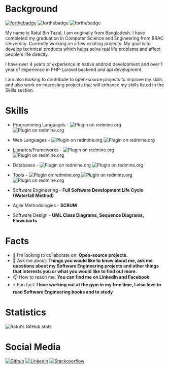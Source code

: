 # Background  #

<!-- [![forthebadge](https://forthebadge.com/images/badges/powered-by-electricity.svg)](https://github.com/Ratul-Bin-Tazul/) -->
[![forthebadge](https://forthebadge.com/images/badges/powered-by-energy-drinks.svg)](https://github.com/Ratul-Bin-Tazul/)
![forthebadge](https://forthebadge.com/images/badges/certified-cousin-terio.svg)
![forthebadge](https://forthebadge.com/images/badges/it-works-why.svg)



My name is Ratul Bin Tazul, I am originally from Bangladesh. I have completed my graduation in Computer Science and Engineering from BRAC University. Currently working on a few exciting projects. My goal is to develop technical products which helps solve real life problems and affect people's life directly.

I have over 4 years of experience in native android development and over 1 year of experience in PHP-Laravel backend and api development.

I am also looking to contribute to open-source projects to improve my skills and also work on interesting projects that will enhance my skills listed in the Skills section.

# Skills #

- Programming Languages - <img alt="Plugin on redmine.org" src="https://img.shields.io/redmine/plugin/stars/redmine_xlsx_format_issue_exporter?color=Orange&label=Java&logo=Java&logoColor=Orange&style=for-the-badge"> <img alt="Plugin on redmine.org" src="https://img.shields.io/redmine/plugin/stars/redmine_xlsx_format_issue_exporter?color=Green&label=C%23&logo=C%20Sharp&logoColor=Green&style=for-the-badge">

- Web Languages - <img alt="Plugin on redmine.org" src="https://img.shields.io/redmine/plugin/stars/redmine_xlsx_format_issue_exporter?color=Red&label=HTML&logo=HTML5&logoColor=Red&style=for-the-badge"> <img alt="Plugin on redmine.org" src="https://img.shields.io/redmine/plugin/stars/redmine_xlsx_format_issue_exporter?color=Blue&label=CSS&logo=CSS3&logoColor=Blue&style=for-the-badge">

- Libraries/Frameworks - <img alt="Plugin on redmine.org" src="https://img.shields.io/redmine/plugin/stars/redmine_xlsx_format_issue_exporter?color=Green&label=NodeJS&logo=JavaScript&logoColor=Green&style=for-the-badge"> <img alt="Plugin on redmine.org" src="https://img.shields.io/redmine/plugin/stars/redmine_xlsx_format_issue_exporter?color=Green&label=ExpressJS&logo=JavaScript&logoColor=Green&style=for-the-badge">

- Databases - <img alt="Plugin on redmine.org" src="https://img.shields.io/redmine/plugin/stars/redmine_xlsx_format_issue_exporter?color=Blue&label=SQL&logo=MySQL&logoColor=Blue&style=for-the-badge"> <img alt="Plugin on redmine.org" src="https://img.shields.io/redmine/plugin/stars/redmine_xlsx_format_issue_exporter?color=Green&label=MongoDB&logo=MongoDB&logoColor=Green&style=for-the-badge">

- Tools - <img alt="Plugin on redmine.org" src="https://img.shields.io/redmine/plugin/stars/redmine_xlsx_format_issue_exporter?color=Blue&label=Docker&logo=Docker&logoColor=Blue&style=for-the-badge"> <img alt="Plugin on redmine.org" src="https://img.shields.io/redmine/plugin/stars/redmine_xlsx_format_issue_exporter?color=Yellow&label=Travis&logo=Travis&logoColor=Yelllow&style=for-the-badge"> <img alt="Plugin on redmine.org" src="https://img.shields.io/redmine/plugin/stars/redmine_xlsx_format_issue_exporter?color=Red&label=Git&logo=Git&logoColor=Red&style=for-the-badge">

- Software Engineering - **Full Software Development Life Cycle (Waterfall Method)**

- Agile Methodologies - **SCRUM**

- Software Design - **UML Class Diagrams, Sequence Diagrams, Flowcharts**



# Facts #

- 👯 I’m looking to collaborate on: **Open-source projects.**
- 💬 Ask me about: **Things you would like to know about me, ask me questions about my Software Engineering projects and other things that interests you or what you would like to find out more.**
- 📫 How to reach me: **You can find me on LinkedIn and Facebook.**
- ⚡ Fun fact: **I love working out at the gym in my free time, I also love to read Software Engineering books and to study**

# Statistics #
![Ratul's GitHub stats](https://github-readme-stats.vercel.app/api?username=Ratul-Bin-Tazul&count_private=true)

# Social Media #

[![Github](https://img.shields.io/badge/-Github-000?style=flat&logo=Github&logoColor=white)](https://github.com/Ratul-Bin-Tazu)
[![Linkedin](https://img.shields.io/badge/-LinkedIn-blue?style=flat&logo=Linkedin&logoColor=white)](https://www.linkedin.com/in/ratul-tazul-1ba036125/)
[![Stackoverflow](https://img.shields.io/badge/-Stackoverflow-orange?style=flat&labelColor=orange&logo=stackoverflow&logoColor=white)](https://stackoverflow.com/users/6739012/ratul-bin-tazul?tab=profile)
